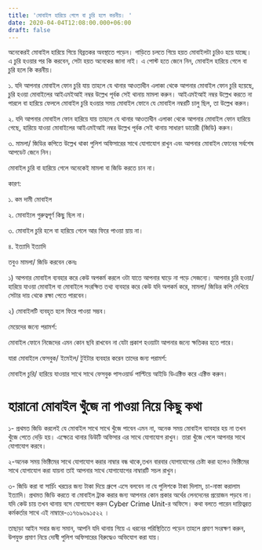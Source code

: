 ```yaml
---
title: 'মোবাইল হারিয়ে গেলে বা চুরি হলে করনীয়। '
date: 2020-04-04T12:08:00.000+06:00
draft: false
---
```


অনেকেরই মোবাইল হারিয়ে গিয়ে বিব্রতকর অবস্থাতে পড়েন। গাড়িতে চলতে গিয়ে হয়ত মোবাইলটা চুরিও হয়ে যাচ্ছে। এ চুরি হওয়ার পর কি করবেন, সেটা হয়ত অনেকের জানা নাই। এ পোস্ট হতে জেনে নিন, মোবাইল হারিয়ে গেলে বা চুরি হলে কি করনীয়।

  

১. যদি আপনার মোবাইল ফোন চুরি যায় তাহলে যে থানার আওতাধীন এলাকা থেকে আপনার মোবাইল ফোন চুরি হয়েছে, চুরি হওয়া মোবাইলের আইএমইআই নম্বর উল্লেখ পূর্বক সেই থানায় মামলা করুন। আইএমইআই নম্বর উল্লেখ করতে না পারলে বা হারিয়ে ফেললে মোবাইল চুরি হওয়ার সময় মোবাইল ফোনে যে মোবাইল নম্বরটি চালু ছিল, তা উল্লেখ করুন।

  

২. যদি আপনার মোবাইল ফোন হারিয়ে যায় তাহলে যে থানার আওতাধীন এলাকা থেকে আপনার মোবাইল ফোন হারিয়ে গেছে, হারিয়ে যাওয়া মোবাইলের আইএমইআই নম্বর উল্লেখ পূর্বক সেই থানায় সাধারণ ডায়েরী (জিডি) করুন।

  

৩. মামলা/ জিডির কপিতে উল্লেখ থাকা পুলিশ অফিসারের সাথে যোগাযোগ রাখুন এবং আপনার মোবাইল ফোনের সর্বশেষ আপডেট জেনে নিন।

  

মোবাইল চুরি বা হারিয়ে গেলে অনেকেই মামলা বা জিডি করতে চান না।

  

কারণ:

১. কম দামী মোবাইল

২. মোবাইলে গুরুত্বপূর্ণ কিছু ছিল না।

৩. মোবাইল চুরি হলে বা হারিয়ে গেলে আর ফিরে পাওয়া য়ায় না।

৪. ইত্যাদি ইত্যাদি

  

তবুও মামলা/ জিডি করবেন কেনঃ

  

১) আপনার মোবাইল ব্যবহার করে কেউ অপকর্ম করলে ওটা যাতে আপনার ঘাড়ে না পড়ে সেজন্যে। আপনার চুরি হওয়া/ হারিয়ে যাওয়া মোবাইল বা মোবাইলে সংরক্ষিত তথ্য ব্যবহার করে কেউ যদি অপকর্ম করে, মামলা/ জিডির কপি দেখিয়ে সেটার দায় থেকে রক্ষা পেতে পারবেন।

  

২) মোবাইলটি ব্যবহৃত হলে ফিরে পাওয়া সম্ভব।

  

মেয়েদের জন্যে পরামর্শ:

  

মোবাইল ফোনে নিজেদের এমন কোন ছবি রাখবেন না যেটা প্রকাশ হওয়াটা আপনার জন্যে ক্ষতিকর হতে পারে।

  

যারা মোবাইলে ফেসবুক/ ইমেইল/ টুইটার ব্যবহার করেন তাদের জন্য পরামর্শ:

  

মোবাইল চুরি/ হারিয়ে যাওয়ার সাথে সাথে ফেসবুক পাসওয়ার্ড পাল্টিয়ে আইডি ডিএক্টিভ করে এক্টিভ করুন।

  

  

# হারানো মোবাইল খুঁজে না পাওয়া নিয়ে কিছু কথা  
  

১- প্রথমত জিডি করলেই যে মোবাইল সাথে সাথে খুঁজে পাবেন এমন না, অনেক সময় মোবাইল ব্যাবহার হয় না তখন খুঁজে পেতে দেড়ি হয়। এক্ষেত্রে থানার ডিউটি অফিসার এর সাথে যোগাযোগ রাখুন। তারা খুঁজে পেলে আপনার সাথে যোগাযোগ করবে।

  

২-অনেক সময় ভিক্টিমের সাথে যোগাযোগ করার নাম্বার বন্ধ থাকে,তখন বারবার যোগাযোগের চেষ্টা করা হলেও ভিক্টিমের সাথে যোগাযোগ করা যায়না তাই আপনার সাথে যোগাযোগের নাম্বারটি সচল রাখুন। 

  

৩- জিডি করা বা সার্চিং খরচের জন্য টাকা দিয়ে গ্রুপে এসে বলবেন না যে পুলিশকে টাকা দিলাম, চা-নাস্তা করালাম ইত্যাদি। প্রথমত জিডি করতে বা মোবাইল ট্রাক করার জন্য আপনার কোন প্রকার অর্থের লেনদেনের প্রয়োজন পড়বে না। যদি কেউ চায় তখন থানায় বসে যোগাযোগ করুন Cyber Crime Unit-র অফিসে। কথা বলতে পারেন দায়িত্বরত কর্মকর্তার সাথে এই নাম্বারে-০১৭৬৯৬৯১৫২২ । 

তাছাড়া আইন সবার জন্য সমান, আপনি যদি থানায় গিয়ে এ ধরনের পরিস্থিতিতে পড়েন তাহলে প্রমাণ সংরক্ষণ করুন, উপযুক্ত প্রমাণ নিয়ে দোষী পুলিশ অফিসারের বিরুদ্ধেও অভিযোগ করা যায়।